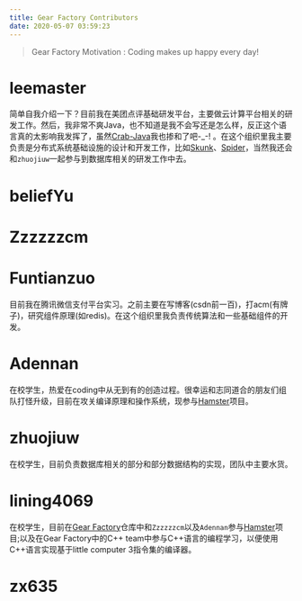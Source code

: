 ```yaml
---
title: Gear Factory Contributors
date: 2020-05-07 03:59:23
---
```


> Gear Factory Motivation : Coding makes up happy every day!

# leemaster

简单自我介绍一下？目前我在美团点评基础研发平台，主要做云计算平台相关的研发工作。然后，我非常不爽Java，也不知道是我不会写还是怎么样，反正这个语言真的太影响我发挥了，虽然[Crab-Java](https://www.github.com/gearfactory/Crab-Java)我也掺和了吧-_-! 。在这个组织里我主要负责是分布式系统基础设施的设计和开发工作，比如[Skunk](https://www.github.com/Skunk)、[Spider](https://www.github.com/Spider)，当然我还会和`zhuojiuw`一起参与到数据库相关的研发工作中去。

# beliefYu

# Zzzzzzcm

# Funtianzuo

目前我在腾讯微信支付平台实习。之前主要在写博客(csdn前一百)，打acm(有牌子)，研究组件原理(如redis)。在这个组织里我负责传统算法和一些基础组件的开发。

# Adennan

在校学生，热爱在coding中从无到有的创造过程。很幸运和志同道合的朋友们组队打怪升级，目前在攻关编译原理和操作系统，现参与[Hamster](https://github.com/gearfactory/Hamster)项目。

# zhuojiuw

在校学生，目前负责数据库相关的部分和部分数据结构的实现，团队中主要水货。

# lining4069

在校学生，目前在[Gear Factory](https://github.com/gearfactory)仓库中和`Zzzzzzcm`以及`Adennan`参与[Hamster](https://github.com/gearfactory/Hamster)项目;以及在Gear Factory中的C++ team中参与C++语言的编程学习，以便使用C++语言实现基于little computer 3指令集的编译器。

# zx635
